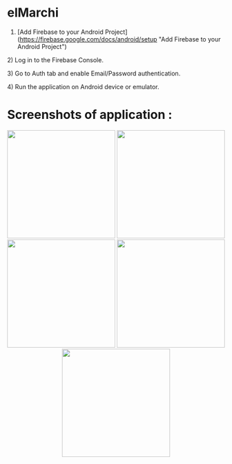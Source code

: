 # elMarchi



1) [Add Firebase to your Android Project] (https://firebase.google.com/docs/android/setup "Add Firebase to your Android Project")
<p>2) Log in to the Firebase Console.</p>
<p>3) Go to Auth tab and enable Email/Password authentication.</p>
<p>4) Run the application on Android device or emulator.</p>

# Screenshots of application : 

<p align="center">
 <img src="https://firebasestorage.googleapis.com/v0/b/fir-quick-589e7.appspot.com/o/16409839_386487345042568_1880572944_o.png?alt=media&token=bb3b326a-057e-4226-9cf9-fa7e6252b53d" width="250"/>
 <img src="https://firebasestorage.googleapis.com/v0/b/fir-quick-589e7.appspot.com/o/16409142_386487331709236_311959706_o.png?alt=media&token=e17d42b7-a2a6-41ec-bef6-ae5fc3d212d8" width="250"/>
 <img src="https://firebasestorage.googleapis.com/v0/b/fir-quick-589e7.appspot.com/o/16409591_386492508375385_272418090_o.png?alt=media&token=e6f09c9d-2f4b-4bbf-8ad9-fef9b260c8ee" width="250"/>
 <img src="https://firebasestorage.googleapis.com/v0/b/fir-quick-589e7.appspot.com/o/16444095_386493431708626_1083471563_o.png?alt=media&token=ba255ac6-df8b-448a-8d47-08e749c15c5e" width="250"/>
 <img src="https://firebasestorage.googleapis.com/v0/b/fir-quick-589e7.appspot.com/o/16409548_386487315042571_1676696434_o.png?alt=media&token=8e54b3a5-7828-494b-8d7e-bf78a4707eae" width="250"/>
</p>
